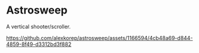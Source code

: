 # Astrosweep

A vertical shooter/scroller.

https://github.com/alexkorep/astrosweep/assets/1166594/4cb48a69-d844-4859-8f49-d3312bd3f882

